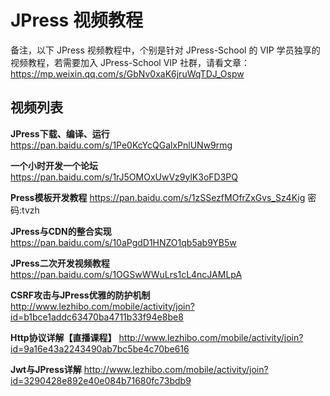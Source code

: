 # JPress 视频教程

备注，以下 JPress 视频教程中，个别是针对 JPress-School 的 VIP 学员独享的视频教程，若需要加入 JPress-School VIP 社群，请看文章：https://mp.weixin.qq.com/s/GbNv0xaK6jruWqTDJ_Ospw


## 视频列表

**JPress下载、编译、运行**
https://pan.baidu.com/s/1Pe0KcYcQGalxPnlUNw9rmg


**一个小时开发一个论坛**
https://pan.baidu.com/s/1rJ5OMOxUwVz9ylK3oFD3PQ


**Press模板开发教程**
https://pan.baidu.com/s/1zSSezfMOfrZxGvs_Sz4Kig 密码:tvzh


**JPress与CDN的整合实现**
https://pan.baidu.com/s/10aPgdD1HNZO1qb5ab9YB5w


**JPress二次开发视频教程**
https://pan.baidu.com/s/1OGSwWWuLrs1cL4ncJAMLpA


**CSRF攻击与JPress优雅的防护机制**
http://www.lezhibo.com/mobile/activity/join?id=b1bce1addc63470ba4711b33f94e8be8


**Http协议详解【直播课程】**
http://www.lezhibo.com/mobile/activity/join?id=9a16e43a2243490ab7bc5be4c70be616


**Jwt与JPress详解**
http://www.lezhibo.com/mobile/activity/join?id=3290428e892e40e084b71680fc73bdb9